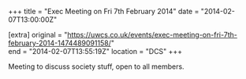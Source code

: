 +++
title = "Exec Meeting on Fri 7th February 2014"
date = "2014-02-07T13:00:00Z"

[extra]
original = "https://uwcs.co.uk/events/exec-meeting-on-fri-7th-february-2014-1474489091158/"    
end = "2014-02-07T13:55:19Z"
location = "DCS"
+++

Meeting to discuss society stuff, open to all members.

